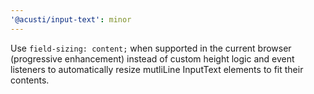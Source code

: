 ```yaml
---
'@acusti/input-text': minor
---
```


Use `field-sizing: content;` when supported in the current browser
(progressive enhancement) instead of custom height logic and event
listeners to automatically resize mutliLine InputText elements to fit their
contents.
